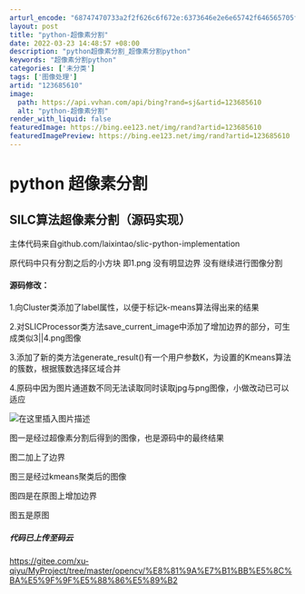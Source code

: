 ```yaml
---
arturl_encode: "68747470733a2f2f626c6f672e:6373646e2e6e65742f646565705f6c6561726e696e675f312f:61727469636c652f64657461696c732f313233363835363130"
layout: post
title: "python-超像素分割"
date: 2022-03-23 14:48:57 +08:00
description: "python超像素分割_超像素分割python"
keywords: "超像素分割python"
categories: ['未分类']
tags: ['图像处理']
artid: "123685610"
image:
  path: https://api.vvhan.com/api/bing?rand=sj&artid=123685610
  alt: "python-超像素分割"
render_with_liquid: false
featuredImage: https://bing.ee123.net/img/rand?artid=123685610
featuredImagePreview: https://bing.ee123.net/img/rand?artid=123685610
---
```


# python 超像素分割

## SILC算法超像素分割（源码实现）

主体代码来自github.com/laixintao/slic-python-implementation
  
原代码中只有分割之后的小方块 即1.png 没有明显边界 没有继续进行图像分割

#### 源码修改：

1.向Cluster类添加了label属性，以便于标记k-means算法得出来的结果
  
2.对SLICProcessor类方法save\_current\_image中添加了增加边界的部分，可生成类似3||4.png图像
  
3.添加了新的类方法generate\_result()有一个用户参数K，为设置的Kmeans算法的簇数，根据簇数选择区域合并
  
4.原码中因为图片通道数不同无法读取同时读取jpg与png图像，小做改动已可以适应
  
![在这里插入图片描述](https://i-blog.csdnimg.cn/blog_migrate/fbaa56d3893bb03404e110c78cc4dda0.png)
  
图一是经过超像素分割后得到的图像，也是源码中的最终结果
  
图二加上了边界
  
图三是经过kmeans聚类后的图像
  
图四是在原图上增加边界
  
图五是原图

##### 代码已上传至码云

https://gitee.com/xu-qiyu/MyProject/tree/master/opencv/%E8%81%9A%E7%B1%BB%E5%8C%BA%E5%9F%9F%E5%88%86%E5%89%B2